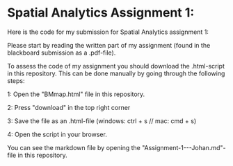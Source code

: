 # Spatial Analytics Assignment 1:

Here is the code for my submission for Spatial Analytics assignment 1:

Please start by reading the written part of my assignment (found in the blackboard submission as a .pdf-file).

To assess the code of my assignment you should download the .html-script in this repository. This can be done manually by going through the following steps:

1: Open the "BMmap.html" file in this repository.

2: Press "download" in the top right corner

3: Save the file as an .html-file (windows: ctrl + s // mac: cmd + s)

4: Open the script in your browser.

You can see the markdown file by opening the "Assignment-1---Johan.md"-file in this repository.
